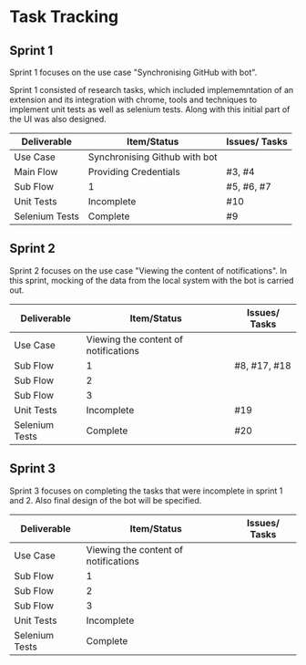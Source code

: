 
# Task Tracking

## Sprint 1

Sprint 1 focuses on the use case "Synchronising GitHub with bot". 

Sprint 1 consisted of research tasks, which included implememntation of an extension and its integration with chrome, tools and techniques to implement unit tests as well as selenium tests. Along with this initial part of the UI was also designed.

| Deliverable       | Item/Status                     | Issues/ Tasks  |
| ------------------| --------------------------------| ---------------|
| Use Case          |  Synchronising Github with bot  |                |
| Main Flow         |  Providing Credentials          | #3, #4         |
| Sub Flow          |  1                              | #5, #6, #7     |
| Unit Tests        |  Incomplete                     | #10            |
| Selenium Tests    |  Complete                       | #9             |


## Sprint 2

Sprint 2 focuses on the use case "Viewing the content of notifications". In this sprint, mocking of the data from the local system with the bot is carried out.

| Deliverable       | Item/Status                           | Issues/ Tasks  |
| ------------------| --------------------------------------| ---------------|
| Use Case          | Viewing the content of notifications  |                |
| Sub Flow          | 1                                     | #8, #17, #18   |
| Sub Flow          | 2                                     |                |
| Sub Flow          | 3                                     |                |
| Unit Tests        | Incomplete                            | #19            |
| Selenium Tests    | Complete                              | #20            |


## Sprint 3   

Sprint 3 focuses on completing the tasks that were incomplete in sprint 1 and 2. Also final design of the bot will be specified.

| Deliverable       | Item/Status                           | Issues/ Tasks  |
| ------------------| --------------------------------------| ---------------|
| Use Case          | Viewing the content of notifications  |                |
| Sub Flow          | 1                                     |                |
| Sub Flow          | 2                                     |                |
| Sub Flow          | 3                                     |                |
| Unit Tests        | Incomplete                            |                |
| Selenium Tests    | Complete                              |                |

